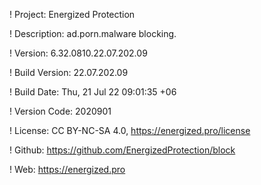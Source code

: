 ! Project: Energized Protection

! Description: ad.porn.malware blocking.

! Version: 6.32.0810.22.07.202.09

! Build Version: 22.07.202.09

! Build Date: Thu, 21 Jul 22 09:01:35 +06

! Version Code: 2020901

! License: CC BY-NC-SA 4.0, https://energized.pro/license

! Github: https://github.com/EnergizedProtection/block

! Web: https://energized.pro
